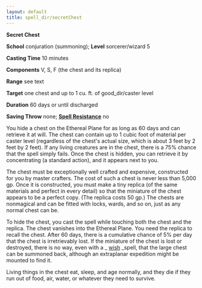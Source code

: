 ```yaml
---
layout: default
title: spell_dir/secretChest
---
```

 **Secret Chest**

**School** conjuration (summoning); **Level** sorcerer/wizard 5

**Casting Time** 10 minutes

**Components** V, S, F (the chest and its replica)

**Range** see text

**Target** one chest and up to 1 cu. ft. of good_dir/caster level

**Duration** 60 days or until discharged

**Saving Throw** none; **[Spell Resistance](../glossary#_spell-resistance)** no

You hide a chest on the Ethereal Plane for as long as 60 days and can retrieve it at will. The chest can contain up to 1 cubic foot of material per caster level (regardless of the chest's actual size, which is about 3 feet by 2 feet by 2 feet). If any living creatures are in the chest, there is a 75% chance that the spell simply fails. Once the chest is hidden, you can retrieve it by concentrating (a standard action), and it appears next to you.

The chest must be exceptionally well crafted and expensive, constructed for you by master crafters. The cost of such a chest is never less than 5,000 gp. Once it is constructed, you must make a tiny replica (of the same materials and perfect in every detail) so that the miniature of the chest appears to be a perfect copy. (The replica costs 50 gp.) The chests are nonmagical and can be fitted with locks, wards, and so on, just as any normal chest can be.

To hide the chest, you cast the spell while touching both the chest and the replica. The chest vanishes into the Ethereal Plane. You need the replica to recall the chest. After 60 days, there is a cumulative chance of 5% per day that the chest is irretrievably lost. If the miniature of the chest is lost or destroyed, there is no way, even with a _ [wish](wish#_wish) _spell, that the large chest can be summoned back, although an extraplanar expedition might be mounted to find it.

Living things in the chest eat, sleep, and age normally, and they die if they run out of food, air, water, or whatever they need to survive.

